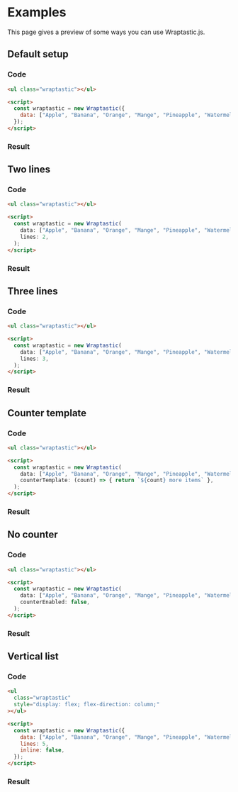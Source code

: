# Examples

This page gives a preview of some ways you can use Wraptastic.js.

## Default setup

<script setup lang="ts">
  import Wraptastic from "../lib/Wraptastic.ts";
  import { onMounted } from 'vue';
  onMounted(() => {
    new Wraptastic();
  })
</script>

### Code

```html
<ul class="wraptastic"></ul>

<script>
  const wraptastic = new Wraptastic({
    data: ["Apple", "Banana", "Orange", "Mange", "Pineapple", "Watermelon", "Strawberry", "Kiwi", "Grapefruit", "Blueberry"]
  });
</script>
```

### Result

<wraptastic-container>
  <ul 
    class="wraptastic"
    data-wraptastic-data='["Apple", "Banana", "Orange", "Mange", "Pineapple", "Watermelon", "Strawberry", "Kiwi", "Grapefruit", "Blueberry"]'
  ></ul>
</wraptastic-container>

## Two lines

### Code

```html
<ul class="wraptastic"></ul>

<script>
  const wraptastic = new Wraptastic(
    data: ["Apple", "Banana", "Orange", "Mange", "Pineapple", "Watermelon", "Strawberry", "Kiwi", "Grapefruit", "Blueberry"],
    lines: 2,
  );
</script>
```

### Result

<wraptastic-container>
  <ul 
    class="wraptastic"
    data-wraptastic-data='["Apple", "Banana", "Orange", "Mange", "Pineapple", "Watermelon", "Strawberry", "Kiwi", "Grapefruit", "Blueberry"]'
    data-wraptastic-lines="2"
  ></ul>
</wraptastic-container>

## Three lines

### Code

```html
<ul class="wraptastic"></ul>

<script>
  const wraptastic = new Wraptastic(
    data: ["Apple", "Banana", "Orange", "Mange", "Pineapple", "Watermelon", "Strawberry", "Kiwi", "Grapefruit", "Blueberry"],
    lines: 3,
  );
</script>
```

### Result

<wraptastic-container>
  <ul 
    class="wraptastic"
    data-wraptastic-data='["Apple", "Banana", "Orange", "Mange", "Pineapple", "Watermelon", "Strawberry", "Kiwi", "Grapefruit", "Blueberry"]'
    data-wraptastic-lines="3"
  ></ul>
</wraptastic-container>

## Counter template

### Code

```html
<ul class="wraptastic"></ul>

<script>
  const wraptastic = new Wraptastic(
    data: ["Apple", "Banana", "Orange", "Mange", "Pineapple", "Watermelon", "Strawberry", "Kiwi", "Grapefruit", "Blueberry"],
    counterTemplate: (count) => { return `${count} more items` },
  );
</script>
```

### Result

<wraptastic-container>
  <ul 
    class="wraptastic"
    data-wraptastic-data='["Apple", "Banana", "Orange", "Mange", "Pineapple", "Watermelon", "Strawberry", "Kiwi", "Grapefruit", "Blueberry"]'
    data-wraptastic-counter-template="{count} more items"
  ></ul>
</wraptastic-container>

## No counter

### Code

```html
<ul class="wraptastic"></ul>

<script>
  const wraptastic = new Wraptastic(
    data: ["Apple", "Banana", "Orange", "Mange", "Pineapple", "Watermelon", "Strawberry", "Kiwi", "Grapefruit", "Blueberry"],
    counterEnabled: false,
  );
</script>
```

### Result

<wraptastic-container>
  <ul 
    class="wraptastic"
    data-wraptastic-data='["Apple", "Banana", "Orange", "Mange", "Pineapple", "Watermelon", "Strawberry", "Kiwi", "Grapefruit", "Blueberry"]'
    data-wraptastic-counter-enabled="false"
  ></ul>
</wraptastic-container>

## Vertical list

### Code

```html
<ul 
  class="wraptastic" 
  style="display: flex; flex-direction: column;"
></ul>

<script>
  const wraptastic = new Wraptastic({
    data: ["Apple", "Banana", "Orange", "Mange", "Pineapple", "Watermelon", "Strawberry", "Kiwi", "Grapefruit", "Blueberry"],
    lines: 5,
    inline: false,
  });
</script>
```

### Result

<wraptastic-container :animate="false" :animate-button="false">
  <ul 
    class="wraptastic"
    data-wraptastic-data='["Apple", "Banana", "Orange", "Mange", "Pineapple", "Watermelon", "Strawberry", "Kiwi", "Grapefruit", "Blueberry"]'
    data-wraptastic-lines="3"
    data-wraptastic-inline="false"
    style="display: flex; flex-direction: column;"
  ></ul>
</wraptastic-container>
